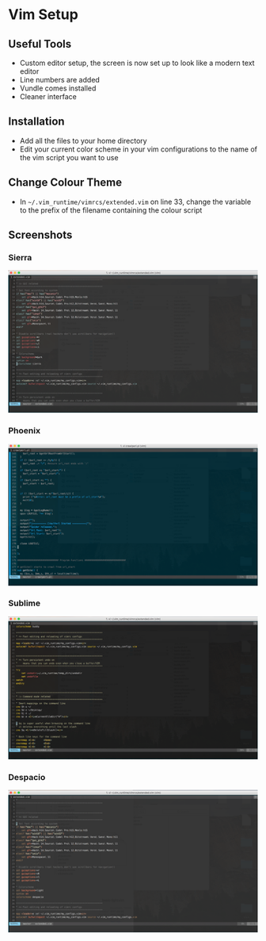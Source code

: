 # Vim Setup

## Useful Tools
- Custom editor setup, the screen is now set up to look like a modern text editor
- Line numbers are added
- Vundle comes installed
- Cleaner interface

## Installation
- Add all the files to your home directory
- Edit your current color scheme in your vim configurations to the name of the vim script you want to use

## Change Colour Theme
- In `~/.vim_runtime/vimrcs/extended.vim` on line 33, change the variable to the prefix of the filename containing the colour script

## Screenshots
### Sierra
![](screenshots/sierra.png)
### Phoenix
![](screenshots/phoenix.png)
### Sublime
![](screenshots/sublime.png)
### Despacio
![](screenshots/despacio.png)
